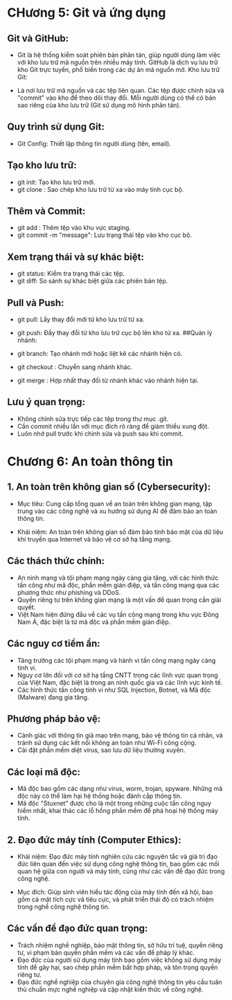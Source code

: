 # CHương 5: Git và ứng dụng
## Git và GitHub:

- Git là hệ thống kiểm soát phiên bản phân tán, giúp người dùng làm việc với kho lưu trữ mã nguồn trên nhiều máy tính.
GitHub là dịch vụ lưu trữ kho Git trực tuyến, phổ biến trong các dự án mã nguồn mở.
Kho lưu trữ Git:

- Là nơi lưu trữ mã nguồn và các tệp liên quan. Các tệp được chỉnh sửa và "commit" vào kho để theo dõi thay đổi.
Mỗi người dùng có thể có bản sao riêng của kho lưu trữ (Git sử dụng mô hình phân tán).
## Quy trình sử dụng Git:

- Git Config: Thiết lập thông tin người dùng (tên, email).
## Tạo kho lưu trữ:
- git init: Tạo kho lưu trữ mới.
- git clone <url>: Sao chép kho lưu trữ từ xa vào máy tính cục bộ.
## Thêm và Commit:
- git add <file>: Thêm tệp vào khu vực staging.
- git commit -m "message": Lưu trạng thái tệp vào kho cục bộ.
## Xem trạng thái và sự khác biệt:
- git status: Kiểm tra trạng thái các tệp.
- git diff: So sánh sự khác biệt giữa các phiên bản tệp.
## Pull và Push:
- git pull: Lấy thay đổi mới từ kho lưu trữ từ xa.
- git push: Đẩy thay đổi từ kho lưu trữ cục bộ lên kho từ xa.
##Quản lý nhánh:

- git branch: Tạo nhánh mới hoặc liệt kê các nhánh hiện có.
- git checkout <branch>: Chuyển sang nhánh khác.
- git merge <branch>: Hợp nhất thay đổi từ nhánh khác vào nhánh hiện tại.
## Lưu ý quan trọng:

- Không chỉnh sửa trực tiếp các tệp trong thư mục .git.
- Cần commit nhiều lần với mục đích rõ ràng để giảm thiểu xung đột.
- Luôn nhớ pull trước khi chỉnh sửa và push sau khi commit.
# Chương 6: An toàn thông tin 
## 1. An toàn trên không gian số (Cybersecurity):
- Mục tiêu: Cung cấp tổng quan về an toàn trên không gian mạng, tập trung vào các công nghệ và xu hướng sử dụng AI để đảm bảo an toàn thông tin.

- Khái niệm: An toàn trên không gian số đảm bảo tính bảo mật của dữ liệu khi truyền qua Internet và bảo vệ cơ sở hạ tầng mạng.

## Các thách thức chính:

- An ninh mạng và tội phạm mạng ngày càng gia tăng, với các hình thức tấn công như mã độc, phần mềm gián điệp, và tấn công mạng qua các phương thức như phishing và DDoS.
- Quyền riêng tư trên không gian mạng là một vấn đề quan trọng cần giải quyết.
- Việt Nam hiện đứng đầu về các vụ tấn công mạng trong khu vực Đông Nam Á, đặc biệt là từ mã độc và phần mềm gián điệp.
## Các nguy cơ tiềm ẩn:

- Tăng trưởng các tội phạm mạng và hành vi tấn công mạng ngày càng tinh vi.
- Nguy cơ lớn đối với cơ sở hạ tầng CNTT trong các lĩnh vực quan trọng của Việt Nam, đặc biệt là trong an ninh quốc gia và các lĩnh vực kinh tế.
- Các hình thức tấn công tinh vi như SQL Injection, Botnet, và Mã độc (Malware) đang gia tăng.
## Phương pháp bảo vệ:

- Cảnh giác với thông tin giả mạo trên mạng, bảo vệ thông tin cá nhân, và tránh sử dụng các kết nối không an toàn như Wi-Fi công cộng.
- Cài đặt phần mềm diệt virus, sao lưu dữ liệu thường xuyên.
## Các loại mã độc:

- Mã độc bao gồm các dạng như virus, worm, trojan, spyware. Những mã độc này có thể làm hại hệ thống hoặc đánh cắp thông tin.
- Mã độc "Stuxnet" được cho là một trong những cuộc tấn công nguy hiểm nhất, khai thác các lỗ hổng phần mềm để phá hoại hệ thống máy tính.
## 2. Đạo đức máy tính (Computer Ethics):
- Khái niệm: Đạo đức máy tính nghiên cứu các nguyên tắc và giá trị đạo đức liên quan đến việc sử dụng công nghệ thông tin, bao gồm các mối quan hệ giữa con người và máy tính, cũng như các vấn đề đạo đức trong công nghệ.

- Mục đích: Giúp sinh viên hiểu tác động của máy tính đến xã hội, bao gồm cả mặt tích cực và tiêu cực, và phát triển thái độ có trách nhiệm trong nghề công nghệ thông tin.

## Các vấn đề đạo đức quan trọng:

- Trách nhiệm nghề nghiệp, bảo mật thông tin, sở hữu trí tuệ, quyền riêng tư, vi phạm bản quyền phần mềm và các vấn đề pháp lý khác.
- Đạo đức của người sử dụng máy tính bao gồm việc không sử dụng máy tính để gây hại, sao chép phần mềm bất hợp pháp, và tôn trọng quyền riêng tư.
- Đạo đức nghề nghiệp của chuyên gia công nghệ thông tin yêu cầu tuân thủ chuẩn mực nghề nghiệp và cập nhật kiến thức về công nghệ.



